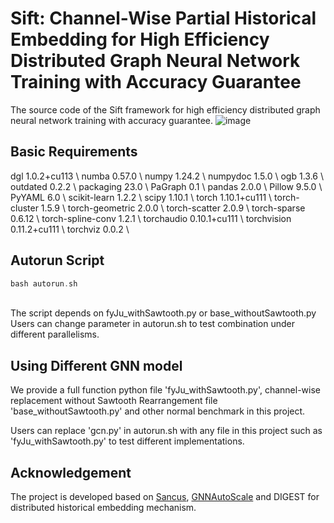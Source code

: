# Sift: Channel-Wise Partial Historical Embedding for High Efficiency Distributed Graph Neural Network Training with Accuracy Guarantee

The source code of the Sift framework for high efficiency distributed graph neural network training with accuracy guarantee.
![image](https://github.com/xzwbsz/Sift/assets/44642002/ddd609dc-f0fd-4f22-acfe-1fe2736b697b)

## Basic Requirements

dgl                           1.0.2+cu113 \\
numba                         0.57.0 \\
numpy                         1.24.2 \\
numpydoc                      1.5.0 \\
ogb                           1.3.6 \\
outdated                      0.2.2 \\
packaging                     23.0 \\
PaGraph                       0.1 \\
pandas                        2.0.0 \\
Pillow                        9.5.0 \\
PyYAML                        6.0 \\
scikit-learn                  1.2.2 \\
scipy                         1.10.1 \\
torch                         1.10.1+cu111 \\
torch-cluster                 1.5.9 \\
torch-geometric               2.0.0 \\
torch-scatter                 2.0.9 \\
torch-sparse                  0.6.12 \\
torch-spline-conv             1.2.1 \\
torchaudio                    0.10.1+cu111 \\
torchvision                   0.11.2+cu111 \\
torchviz                      0.0.2 \\

## Autorun Script

```c
bash autorun.sh 
```
<br>
The script depends on fyJu_withSawtooth.py or base_withoutSawtooth.py
Users can change parameter in autorun.sh to test combination under different parallelisms.

## Using Different GNN model
We provide a full function python file 'fyJu_withSawtooth.py', channel-wise replacement without Sawtooth Rearrangement file 'base_withoutSawtooth.py' and other normal benchmark in this project.

Users can replace 'gcn.py' in autorun.sh with any file in this project such as 'fyJu_withSawtooth.py' to test different implementations.



## Acknowledgement
The project is developed based on [Sancus](https://github.com/chenzhao/light-dist-gnn), [GNNAutoScale](https://github.com/rusty1s/pyg_autoscale) and DIGEST for distributed historical embedding mechanism.
